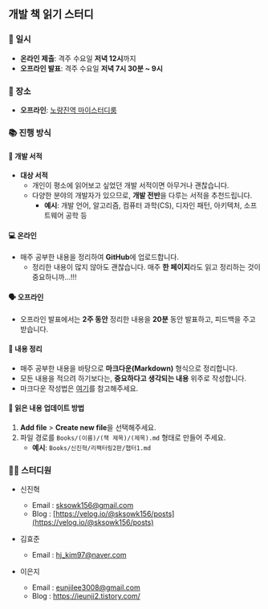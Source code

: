 ## 개발 책 읽기 스터디

### 📅 일시

- **온라인 제출**: 격주 수요일 **저녁 12시**까지
- **오프라인 발표**: 격주 수요일 **저녁 7시 30분 ~ 9시**


### 📍 장소

- **오프라인**: [노량진역 마이스터디룸](https://naver.me/FArPZBmQ)

### 📚 진행 방식

#### 📖 개발 서적

- **대상 서적**
  - 개인이 평소에 읽어보고 싶었던 개발 서적이면 아무거나 괜찮습니다.
  - 다양한 분야의 개발자가 있으므로, **개발 전반**을 다루는 서적을 추천드립니다.
    - **예시**: 개발 언어, 알고리즘, 컴퓨터 과학(CS), 디자인 패턴, 아키텍처, 소프트웨어 공학 등

#### 💻 온라인

- 매주 공부한 내용을 정리하여 **GitHub**에 업로드합니다.
  - 정리한 내용이 많지 않아도 괜찮습니다. 매주 **한 페이지**라도 읽고 정리하는 것이 중요하니까...!!!

#### 🗣️ 오프라인

- 오프라인 발표에서는 **2주 동안** 정리한 내용을 **20분** 동안 발표하고, 피드백을 주고받습니다.

#### 📝 내용 정리

- 매주 공부한 내용을 바탕으로 **마크다운(Markdown)** 형식으로 정리합니다.
- 모든 내용을 적으려 하기보다는, **중요하다고 생각되는 내용** 위주로 작성합니다.
- 마크다운 작성법은 [여기](https://gist.github.com/ihoneymon/652be052a0727ad59601)를 참고해주세요.

#### 📂 읽은 내용 업데이트 방법

1. **Add file** > **Create new file**을 선택해주세요.
2. 파일 경로를 `Books/(이름)/(책 제목)/(제목).md` 형태로 만들어 주세요.
   - **예시**: `Books/신진혁/리팩터링2판/챕터1.md`

### 🙋‍♂️ 스터디원

- 신진혁
  - Email : sksowk156@gmail.com
  - Blog : [https://velog.io/@sksowk156/posts](https://velog.io/@sksowk156/posts)
    
- 김효준
  - Email : hj_kim97@naver.com
    
- 이은지
  - Email : eunjilee3008@gmail.com
  - Blog : https://ieunji2.tistory.com/
